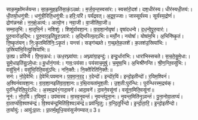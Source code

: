 

  
साक॒मुक्षो॑मर्जयन्त। सा॒क॒मुक्ष॒इति॑सा॒कं॒ऽउक्ष॑:। म॒र्ज॒य॒न्त॒स्वसा॑र:। स्वसा॑रो॒दश॑। दश॒धीर॑स्य। धीर॑स्यधी॒तय॑:। धी॒तयो॒धनु॑त्री:। धनु॑त्री॒रिति॒धनु॑त्री:॥ हरि॒:परि॑। पर्य॑द्रवत्। अ॒द्र॒व॒ज्जाः। जास्सूर्य॑स्य। सूर्य॑स्य॒द्रोणं॑। द्रोण॑न्ननक्षे। न॒न॒क्षे॒अत्य॑:। अत्यो॒न। नवा॒जी। वा॒जीति॑वा॒जी॥  
सम्मा॒तृभि॑:। मा॒तृभि॒र्न। नशिशु॑:। शिशु॑र्वावशा॒न:। वा॒व॒शा॒नोवृषा॑। वृषा॑दधन्वे। द॒ध॒न्वे॒पु॒रु॒वार॑:। पु॒रु॒वारो॑अ॒द्भि:। पु॒रु॒वार॒इति॑पु॒रु॒ऽवार॑:। अ॒द्भिरित्य॒त्ऽभि:॥ मर्यो॒न। नयोषां॑। योषा॑म॒भि। अ॒भिनि॑ष्कृ॒तं। ऩि॒ष्कृ॒तंयन्। नि॒:कृ॒तमिति॑नि॒:ऽकृ॒तं। यन्त्सं। सङ्ग॑च्छते। ग॒च्छ॒ते॒क॒लशे॑। क॒लश॑उ॒स्रिया॑भि:। उ॒स्रिया॑भि॒रित्यु॒स्रिया॑भि:॥  
उ॒तप्र। प्रपि॑प्ये। पि॒प्य॒ऊध॑:। ऊध॒रघ्न्या॑या:। अघ्न्या॑या॒इन्दु॑:। इन्दु॒र्धारा॑भि:। धारा॑भिस्सचते। स॒च॒ते॒सु॒मे॒धा:। सु॒मे॒धाइति॑सु॒ऽमे॒धा:॥ मू॒र्धानं॒गाव॑:। गाव॒:पय॑सा। पय॑साच॒मूषु॑। च॒मूष्व॒भि। अ॒भिश्री॑णन्ति। श्री॒ण॒न्ति॒वसु॑भि:। वसु॑भि॒र्न। वसु॑भि॒रिति॒वसु॑ऽभि:। ननि॒क्तै:। नि॒क्तैरिति॑नि॒क्तै:॥  
सन॑:। नो॒दे॒वेभि॑:। दे॒वेभि॑:पवमान। प॒व॒मा॒न॒र॒द॒। र॒देन्दो॑। इन्दो॑र॒यिं। इन्दो॒इतीन्दो॑। र॒यिम॒श्विनं॑। अ॒श्विनं॑वावशा॒न:। वा॒व॒शा॒नइति॑वा॒व॒शा॒न:॥ र॒थि॒रायता॑मुश॒ती:। उ॒श॒ती:पुर॑न्धि:। पुर॑न्धिरस्म॒द्र्य॑क्। पुर॑न्धि॒रिति॒पुरं॑ऽधि:। अ॒स्म॒द्र्य॑१॒॑गादा॒वने॑। आदा॒वने॑। दा॒वने॒वसू॑नां। वसू॑ना॒मिति॒वसू॑नां॥  
नून॑:। नो॒र॒यिं। र॒यिमुप॑। उप॑मास्व। मा॒स्व॒नृ॒वन्तं॑। नृ॒वन्तं॑पुना॒न:। नृ॒वन्त॒मिति॑नृ॒ऽवन्तं॑। पु॒ना॒नोवा॒ताप्यं॑। वा॒ताप्यं॑वि॒श्वश्च॑न्द्रं। वि॒श्वच॑न्द्र॒मिति॑वि॒श्वऽच॑न्द्रं॥ प्रव॑न्दि॒तु:। व॒न्दि॒तुरि॑न्दो। इ॒न्दो॒ता॒रि॒। इ॒न्दो॒इती॑न्दो। ता॒र्यायु॑:। आयु॑:प्रा॒त:। प्रा॒तर्म॒क्षूधि॒याव॑सुर्जगम्यात्॥ 3॥  
